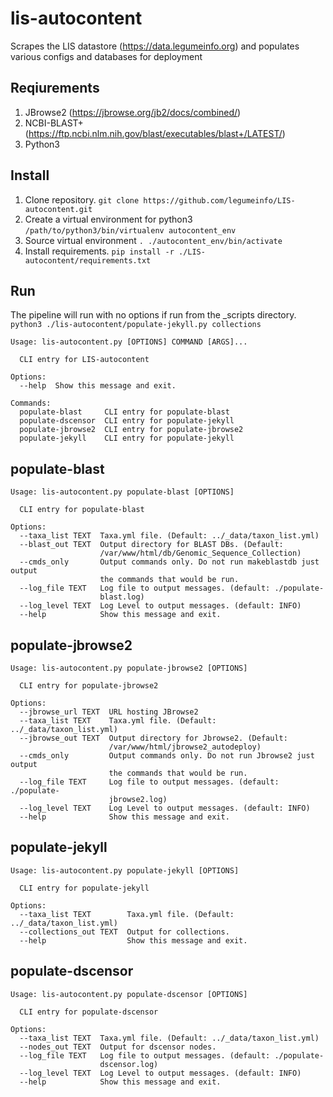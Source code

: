 # lis-autocontent
Scrapes the LIS datastore (https://data.legumeinfo.org) and populates various configs and databases for deployment

## Reqiurements

1. JBrowse2 (https://jbrowse.org/jb2/docs/combined/)
2. NCBI-BLAST+ (https://ftp.ncbi.nlm.nih.gov/blast/executables/blast+/LATEST/)
3. Python3

## Install

1. Clone repository. `git clone https://github.com/legumeinfo/LIS-autocontent.git`
2. Create a virtual environment for python3 `/path/to/python3/bin/virtualenv autocontent_env`
3. Source virtual environment `. ./autocontent_env/bin/activate`
4. Install requirements. `pip install -r ./LIS-autocontent/requirements.txt`

## Run

The pipeline will run with no options if run from the _scripts directory. `python3 ./lis-autocontent/populate-jekyll.py collections`

```
Usage: lis-autocontent.py [OPTIONS] COMMAND [ARGS]...

  CLI entry for LIS-autocontent

Options:
  --help  Show this message and exit.

Commands:
  populate-blast     CLI entry for populate-blast
  populate-dscensor  CLI entry for populate-jekyll
  populate-jbrowse2  CLI entry for populate-jbrowse2
  populate-jekyll    CLI entry for populate-jekyll
```

## populate-blast

```
Usage: lis-autocontent.py populate-blast [OPTIONS]

  CLI entry for populate-blast

Options:
  --taxa_list TEXT  Taxa.yml file. (Default: ../_data/taxon_list.yml)
  --blast_out TEXT  Output directory for BLAST DBs. (Default:
                    /var/www/html/db/Genomic_Sequence_Collection)
  --cmds_only       Output commands only. Do not run makeblastdb just output
                    the commands that would be run.
  --log_file TEXT   Log file to output messages. (default: ./populate-
                    blast.log)
  --log_level TEXT  Log Level to output messages. (default: INFO)
  --help            Show this message and exit.
```

## populate-jbrowse2

```
Usage: lis-autocontent.py populate-jbrowse2 [OPTIONS]

  CLI entry for populate-jbrowse2

Options:
  --jbrowse_url TEXT  URL hosting JBrowse2
  --taxa_list TEXT    Taxa.yml file. (Default: ../_data/taxon_list.yml)
  --jbrowse_out TEXT  Output directory for Jbrowse2. (Default:
                      /var/www/html/jbrowse2_autodeploy)
  --cmds_only         Output commands only. Do not run Jbrowse2 just output
                      the commands that would be run.
  --log_file TEXT     Log file to output messages. (default: ./populate-
                      jbrowse2.log)
  --log_level TEXT    Log Level to output messages. (default: INFO)
  --help              Show this message and exit.
```

## populate-jekyll

```
Usage: lis-autocontent.py populate-jekyll [OPTIONS]

  CLI entry for populate-jekyll

Options:
  --taxa_list TEXT        Taxa.yml file. (Default: ../_data/taxon_list.yml)
  --collections_out TEXT  Output for collections.
  --help                  Show this message and exit.
```

## populate-dscensor

```
Usage: lis-autocontent.py populate-dscensor [OPTIONS]

  CLI entry for populate-dscensor

Options:
  --taxa_list TEXT  Taxa.yml file. (Default: ../_data/taxon_list.yml)
  --nodes_out TEXT  Output for dscensor nodes.
  --log_file TEXT   Log file to output messages. (default: ./populate-
                    dscensor.log)
  --log_level TEXT  Log Level to output messages. (default: INFO)
  --help            Show this message and exit.
```
